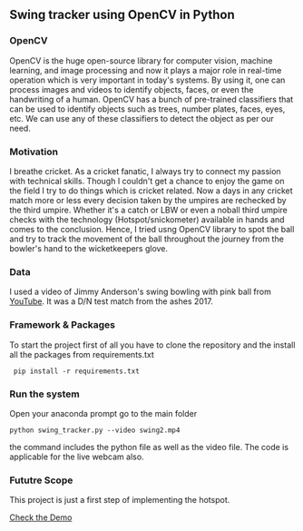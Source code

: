 ## Swing tracker using OpenCV in Python
### OpenCV
OpenCV is the huge open-source library for computer vision, machine learning, and image processing and now it plays a major role in real-time operation which is very important in today's systems. By using it, one can process images and videos to identify objects, faces, or even the handwriting of a human. OpenCV has a bunch of pre-trained classifiers that can be used to identify objects such as trees, number plates, faces, eyes, etc. We can use any of these classifiers to detect the object as per our need.

### Motivation
I breathe cricket. As a cricket fanatic, I always try to connect my passion with technical skills. Though I couldn't get a chance to enjoy the game on the field I try to do things which is cricket related. Now a days in any cricket match more or less every decision taken by the umpires are rechecked by the third umpire. Whether it's a catch or LBW or even a noball third umpire checks with the technology (Hotspot/snickometer) available in hands and comes to the conclusion. Hence, I tried usng OpenCV library to spot the ball and try to track the movement of the ball throughout the journey from the bowler's hand to the wicketkeepers glove. 

### Data
I used a video of Jimmy Anderson's swing bowling with pink ball from <a href="https://www.youtube.com/watch?v=XRviyt1lioA">YouTube</a>. It was a D/N test match from the ashes 2017.
### Framework & Packages
To start the project first of all you have to clone the repository and the install all the packages from requirements.txt
```
 pip install -r requirements.txt 
```
### Run the system
Open your anaconda prompt go to the main folder
```
python swing_tracker.py --video swing2.mp4
```
the command includes the python file as well as the video file. The code is applicable for the live webcam also.


### Fututre Scope
This project is just a first step of implementing the hotspot.

<a href="https://youtu.be/ksDzK8EayWk">Check the Demo</a>
